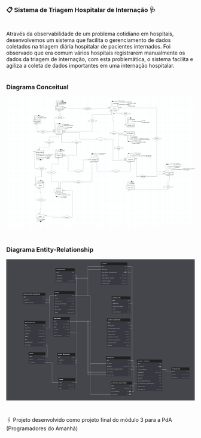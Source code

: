 ### 📋 Sistema de Triagem Hospitalar de Internação 🩺

#
Através da observabilidade de um problema cotidiano em hospitais, desenvolvemos um sistema que facilita o gerenciamento de dados coletados na triagem diária hospitalar de pacientes internados. Foi observado que era comum vários hospitais registrarem manualmente os dados da triagem de internação, com esta problemática, o sistema facilita e agiliza a coleta de dados importantes em uma internação hospitalar.
#

### Diagrama Conceitual

![alt text](image-1.png)

#

### Diagrama Entity-Relationship

![alt text](image.png)


#
🖇️ Projeto desenvolvido como projeto final do módulo 3 para a PdA (Programadores do Amanhã)  

